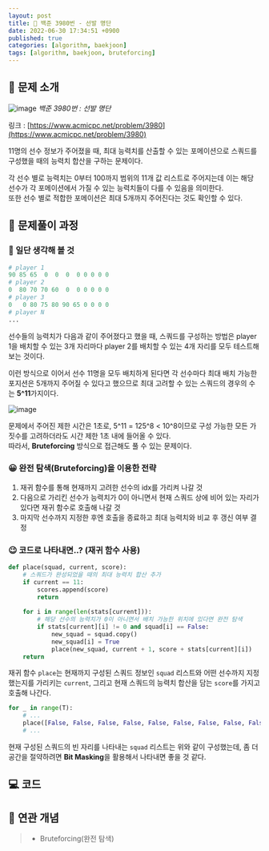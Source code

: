 ```yaml
---
layout: post
title: 📄 백준 3980번 - 선발 명단
date: 2022-06-30 17:34:51 +0900
published: true
categories: [algorithm, baekjoon]
tags: [algorithm, baekjoon, bruteforcing]
---
```


## **📄 문제 소개**

![image](https://user-images.githubusercontent.com/6462456/176799811-7c00bd0e-59c8-429e-a9c1-fc98f3711766.png)
_백준 3980번 : 선발 명단_

링크 : [https://www.acmicpc.net/problem/3980](https://www.acmicpc.net/problem/3980)

11명의 선수 정보가 주어졌을 때, 최대 능력치를 산출할 수 있는 포메이션으로
스쿼드를 구성했을 때의 능력치 합산을 구하는 문제이다.  

각 선수 별로 능력치는 0부터 100까지 범위의 11개 값 리스트로 주어지는데
이는 해당 선수가 각 포메이션에서 가질 수 있는 능력치들이 다를 수 있음을 의미한다.  
또한 선수 별로 적합한 포메이션은 최대 5개까지 주어진다는 것도 확인할 수 있다.  

## **📗 문제풀이 과정**

### **🧐 일단 생각해 볼 것**

```python
# player 1
90 85 65  0  0  0  0 0 0 0 0
# player 2
0  80 70 70 60  0  0 0 0 0 0
# player 3
0   0 80 75 80 90 65 0 0 0 0
# player N
...
```

선수들의 능력치가 다음과 같이 주어졌다고 했을 때, 스쿼드를 구성하는 방법은
player 1을 배치할 수 있는 3개 자리마다 player 2를 배치할 수 있는
4개 자리를 모두 테스트해 보는 것이다.  

이런 방식으로 이어서 선수 11명을 모두 배치하게 된다면
각 선수마다 최대 배치 가능한 포지션은 5개까지 주어질 수 있다고 했으므로
최대 고려할 수 있는 스쿼드의 경우의 수는 **5^11**가지이다.  

![image](https://user-images.githubusercontent.com/6462456/176810879-77c30ef5-ce9f-4047-b6b6-fe43b6f4a29b.png)

문제에서 주어진 제한 시간은 1초로,
5^11 = 125^8 < 10^8이므로 구성 가능한 모든 가짓수를 고려하더라도
시간 제한 1초 내에 들어올 수 있다.  
따라서, **Bruteforcing** 방식으로 접근해도 풀 수 있는 문제이다.  

### **😀 완전 탐색(Bruteforcing)을 이용한 전략**

1. 재귀 함수를 통해 현재까지 고려한 선수의 idx를 가리켜 나갈 것
2. 다음으로 가리킨 선수가 능력치가 0이 아니면서 현재 스쿼드 상에 비어 있는 자리가 있다면 재귀 함수로 호출해 나갈 것
3. 마지막 선수까지 지정한 후엔 호출을 종료하고 최대 능력치와 비교 후 갱신 여부 결정

### **😉 코드로 나타내면..? (재귀 함수 사용)**

```python
def place(squad, current, score):
    # 스쿼드가 완성되었을 때의 최대 능력치 합산 추가
    if current == 11:
        scores.append(score)
        return
    
    for i in range(len(stats[current])):
        # 해당 선수의 능력치가 0이 아니면서 배치 가능한 위치에 있다면 완전 탐색
        if stats[current][i] != 0 and squad[i] == False:
            new_squad = squad.copy()
            new_squad[i] = True
            place(new_squad, current + 1, score + stats[current][i])
    return
```

재귀 함수 `place`는 현재까지 구성된 스쿼드 정보인 `squad` 리스트와
어떤 선수까지 지정했는지를 가리키는 `current`,
그리고 현재 스쿼드의 능력치 합산을 담는 `score`를 가지고 호출해 나간다.  

```python
for _ in range(T):
    # ...
    place([False, False, False, False, False, False, False, False, False, False, False], 0, 0)
    # ...
```

현재 구성된 스쿼드의 빈 자리를 나타내는 `squad` 리스트는 위와 같이
구성했는데, 좀 더 공간을 절약하려면 **Bit Masking**을 활용해서
나타내면 좋을 것 같다.  

## **💻 코드**

<script src="https://gist.github.com/poodlepoodle/7324fb5f97210f058b586b03a3c0c251.js"></script>

## **📒 연관 개념**

> -   Bruteforcing(완전 탐색)